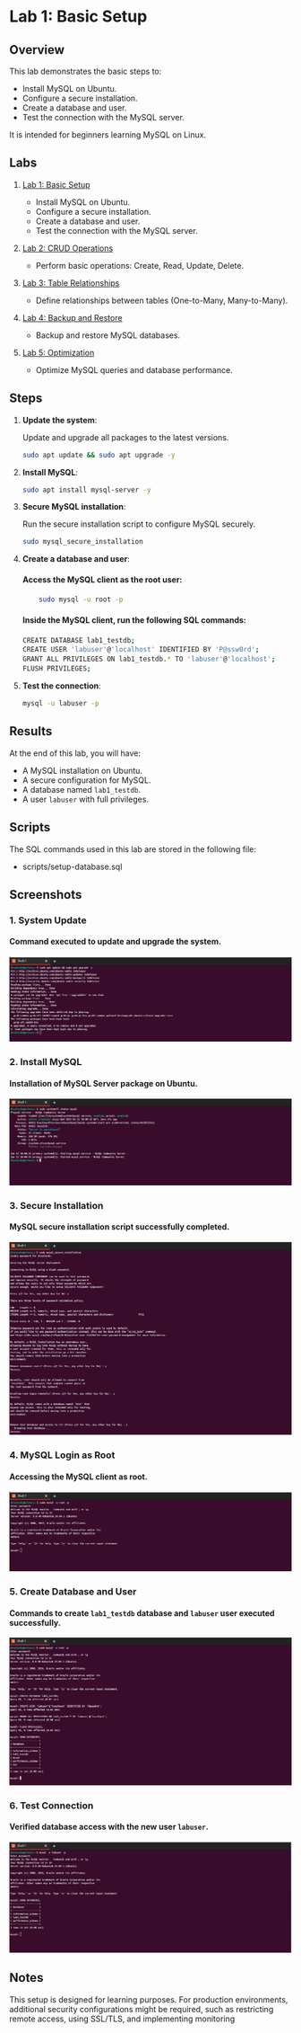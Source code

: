 # Lab 1: Basic Setup


## Overview
This lab demonstrates the basic steps to:
- Install MySQL on Ubuntu.
- Configure a secure installation.
- Create a database and user.
- Test the connection with the MySQL server.
  
It is intended for beginners learning MySQL on Linux.

## Labs

1. [Lab 1: Basic Setup](lab1-basic-setup/)
   - Install MySQL on Ubuntu.
   - Configure a secure installation.
   - Create a database and user.
   - Test the connection with the MySQL server.

2. [Lab 2: CRUD Operations](lab2-crud-operations/)
   - Perform basic operations: Create, Read, Update, Delete.

3. [Lab 3: Table Relationships](lab3-table-relationships/)
   - Define relationships between tables (One-to-Many, Many-to-Many).

4. [Lab 4: Backup and Restore](lab4-backup-and-restore/)
   - Backup and restore MySQL databases.

5. [Lab 5: Optimization](lab5-optimization/)
   - Optimize MySQL queries and database performance.

## Steps
1. **Update the system**:
   
   Update and upgrade all packages to the latest versions.
   ```bash
   sudo apt update && sudo apt upgrade -y
   ```
3. **Install MySQL**:
	```bash
	sudo apt install mysql-server -y
	```
4. **Secure MySQL installation**:

   Run the secure installation script to configure MySQL securely.
	```bash
	sudo mysql_secure_installation
	```
6. **Create a database and user**:
   #### Access the MySQL client as the root user:
   	```bash
    	sudo mysql -u root -p
	```
    	
   #### Inside the MySQL client, run the following SQL commands:
	```bash
	CREATE DATABASE lab1_testdb;
	CREATE USER 'labuser'@'localhost' IDENTIFIED BY 'P@ssw0rd';
	GRANT ALL PRIVILEGES ON lab1_testdb.* TO 'labuser'@'localhost';
	FLUSH PRIVILEGES;

	```
7. **Test the connection**:
	```bash
	mysql -u labuser -p
	```
	
## Results
At the end of this lab, you will have:

- A MySQL installation on Ubuntu.
- A secure configuration for MySQL.
- A database named `lab1_testdb`.
- A user `labuser` with full privileges.

  
## Scripts
The SQL commands used in this lab are stored in the following file:
 - scripts/setup-database.sql

## Screenshots

### 1. System Update
#### Command executed to update and upgrade the system.
![System Update](images/system-update-ubuntu.png)

### 2. Install MySQL
#### Installation of MySQL Server package on Ubuntu.
![Install MySQL](images/install-mysql-ubuntu.png)

### 3. Secure Installation
#### MySQL secure installation script successfully completed.
![Secure Installation](images/mysql-secure-installation-completed.png)

### 4. MySQL Login as Root
#### Accessing the MySQL client as root.
![MySQL Login](images/login-mysql-ubuntu.png)

### 5. Create Database and User
#### Commands to create `lab1_testdb` database and `labuser` user executed successfully.
![Create Database and User](images/create-database-and-user.png)

### 6. Test Connection
#### Verified database access with the new user `labuser`.
![Test Connection](images/test-labuser-connection.png)


## Notes
This setup is designed for learning purposes. For production environments, additional security configurations might be required, such as restricting remote access, using SSL/TLS, and implementing monitoring
